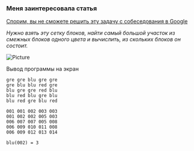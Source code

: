 ### Меня заинтересовала статья
[Спорим, вы не сможете решить эту задачу с собеседования в Google](https://proglib.io/p/google-interview-task)

*Нужно взять эту сетку блоков, найти самый большой участок из смежных блоков одного цвета и вычислить, из скольких блоков он состоит.*



![Picture](https://media.proglib.io/wp-uploads/2019/06/bfHFxc9XC9hALpkzPjx0ReJezLbhsOwKj5u9.jpg)

Вывод программы на экран
```
gre gre blu gre gre
gre blu blu red gre
blu gre gre red blu
blu red blu gre blu
blu red gre blu red

001 001 002 003 003
001 002 002 005 003
006 007 007 005 008
006 009 010 011 008
006 009 012 013 014

blu(002) = 3
```
